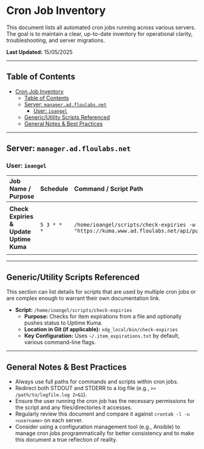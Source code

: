 # Cron Job Inventory

This document lists all automated cron jobs running across various servers. The goal is to maintain a clear, up-to-date inventory for operational clarity, troubleshooting, and server migrations.

**Last Updated:** 15/05/2025

---

## Table of Contents

- [Cron Job Inventory](#cron-job-inventory)
  - [Table of Contents](#table-of-contents)
  - [Server: `manager.ad.floulabs.net`](#server-manageradfloulabsnet)
    - [User: `ioangel`](#user-ioangel)
  - [Generic/Utility Scripts Referenced](#genericutility-scripts-referenced)
  - [General Notes \& Best Practices](#general-notes--best-practices)

---

## Server: `manager.ad.floulabs.net`

### User: `ioangel`

| Job Name / Purpose                      | Schedule    | Command / Script Path                                                                                    | Log File(s)                             | Dependencies / Notes                                                                                                                     | Last Reviewed |
| :-------------------------------------- | :---------- | :------------------------------------------------------------------------------------------------------- | :-------------------------------------- | :--------------------------------------------------------------------------------------------------------------------------------------- | :------------ |
| **Check Expiries & Update Uptime Kuma** | `5 3 * * *` | `/home/ioangel/scripts/check-expiries -w 7 -u -p "https://kuma.www.ad.floulabs.net/api/push/vuWoMVfrNk"` | `/home/ioangel/logs/check-expiries.log` | `curl`, `jq`, Uptime Kuma instance at `manager.ad.floulabs.net`, `~/.item_expirations.txt` file, `/etc/logrotate.d/check-expiries` file. | 15/05/2025    |

---

## Generic/Utility Scripts Referenced

This section can list details for scripts that are used by multiple cron jobs or are complex enough to warrant their own documentation link.

- **Script:** `/home/ioangel/scripts/check-expiries`
  - **Purpose:** Checks for item expirations from a file and optionally pushes status to Uptime Kuma.
  - **Location in Git (if applicable):** `xdg_local/bin/check-expiries`
  - **Key Configuration:** Uses `~/.item_expirations.txt` by default, various command-line flags.

---

## General Notes & Best Practices

- Always use full paths for commands and scripts within cron jobs.
- Redirect both STDOUT and STDERR to a log file (e.g., `>> /path/to/logfile.log 2>&1`).
- Ensure the user running the cron job has the necessary permissions for the script and any files/directories it accesses.
- Regularly review this document and compare it against `crontab -l -u <username>` on each server.
- Consider using a configuration management tool (e.g., Ansible) to manage cron jobs programmatically for better consistency and to make this document a true reflection of reality.
